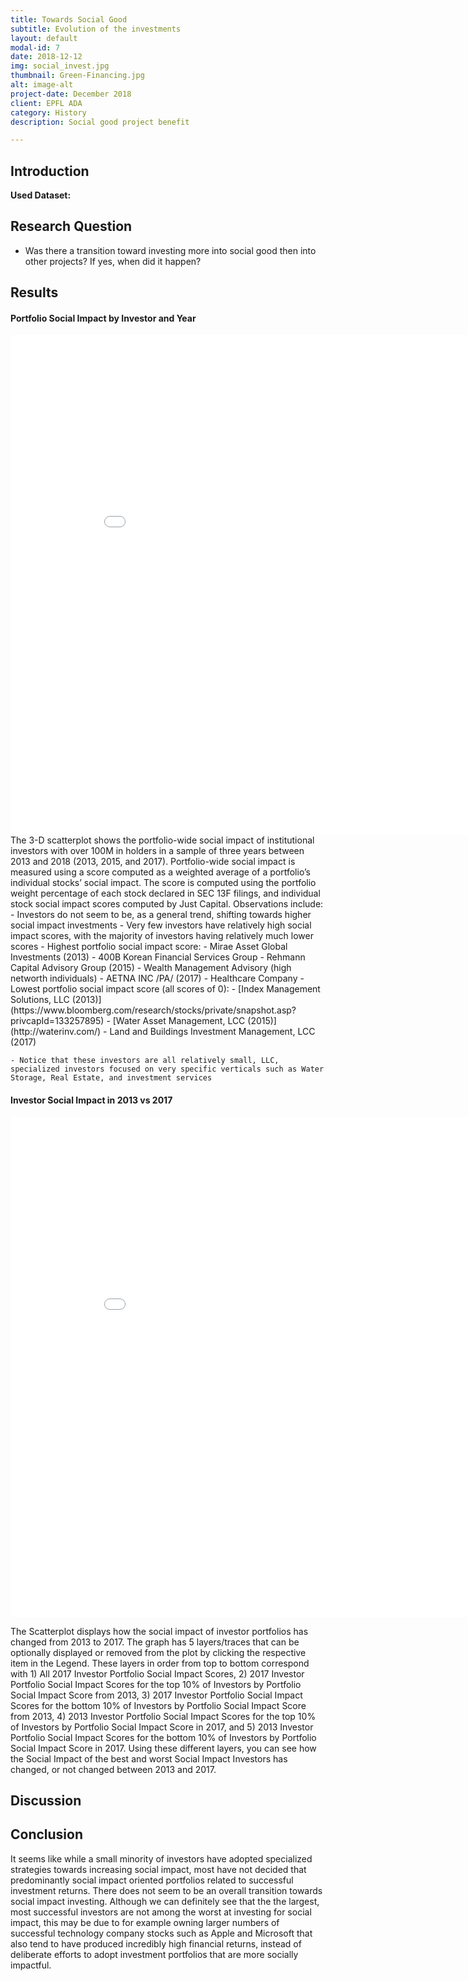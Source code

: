 ```yaml
---
title: Towards Social Good
subtitle: Evolution of the investments 
layout: default
modal-id: 7
date: 2018-12-12
img: social_invest.jpg
thumbnail: Green-Financing.jpg
alt: image-alt
project-date: December 2018
client: EPFL ADA
category: History
description: Social good project benefit 

---
```


## Introduction

**Used Dataset:**

## Research Question
- Was there a transition toward investing more into social good then into other projects? If yes, when did it happen? 

## Results 

#### Portfolio Social Impact by Investor and Year

<iframe width="900" height="800" frameborder="0" scrolling="no" src="//plot.ly/~dcleres/23.embed"></iframe>
The 3-D scatterplot shows the portfolio-wide social impact of institutional investors with over 100M in holders in a sample of three years between 2013 and 2018 (2013, 2015, and 2017). Portfolio-wide social impact is measured using a score computed as a weighted average of a portfolio’s individual stocks’ social impact. The score is computed using the portfolio weight percentage of each stock declared in SEC 13F filings, and individual stock social impact scores computed by Just Capital. 
Observations include: 
- Investors do not seem to be, as a general trend, shifting towards higher social impact investments
- Very few investors have relatively high social impact scores, with the majority of investors having relatively much lower scores
- Highest portfolio social impact score: 
	- Mirae Asset Global Investments (2013) - 400B Korean Financial Services Group 
	- Rehmann Capital Advisory Group (2015) - Wealth Management Advisory (high networth individuals)
    - AETNA INC /PA/ (2017) - Healthcare Company
- Lowest portfolio social impact score (all scores of 0): 
	- [Index Management Solutions, LLC (2013)](https://www.bloomberg.com/research/stocks/private/snapshot.asp?privcapId=133257895)
    - [Water Asset Management, LCC (2015)](http://waterinv.com/) - Land and Buildings Investment Management, LCC (2017)

    - Notice that these investors are all relatively small, LLC, specialized investors focused on very specific verticals such as Water Storage, Real Estate, and investment services 

#### Investor Social Impact in 2013 vs 2017
<iframe width="900" height="800" frameborder="0" scrolling="no" src="//plot.ly/~mike.jiao/25.embed"></iframe>

The Scatterplot displays how the social impact of investor portfolios has changed from 2013 to 2017. The graph has 5 layers/traces that can be optionally displayed or removed from the plot by clicking the respective item in the Legend. 
These layers in order from top to bottom correspond with 1) All 2017 Investor Portfolio Social Impact Scores, 2) 2017 
Investor Portfolio Social Impact Scores for the top 10% of Investors by Portfolio Social Impact Score from 2013, 3) 2017 
Investor Portfolio Social Impact Scores for the bottom 10% of Investors by Portfolio Social Impact Score from 2013, 4) 2013 Investor Portfolio Social Impact Scores for the top 10% of Investors by Portfolio Social Impact Score in 2017, and 5) 2013 Investor Portfolio Social Impact Scores for the bottom 10% of Investors by Portfolio Social Impact Score in 2017.
Using these different layers, you can see how the Social Impact of the best and worst Social Impact Investors has changed, or not changed between 2013 and 2017. 


## Discussion 

## Conclusion
It seems like while a small minority of investors have adopted specialized strategies towards increasing social impact, most have not decided that predominantly social impact oriented portfolios related to successful investment returns. There does not seem to be an overall transition towards social impact investing. Although we can definitely see that the the largest, most successful investors are not among the worst at investing for social impact, this may be due to for example owning larger numbers of successful technology company stocks such as Apple and Microsoft that also tend to have produced incredibly high financial returns, instead of deliberate efforts to adopt investment portfolios that are more socially impactful.